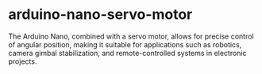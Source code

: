 # arduino-nano-servo-motor
The Arduino Nano, combined with a servo motor, allows for precise control of angular position, making it suitable for applications such as robotics, camera gimbal stabilization, and remote-controlled systems in electronic projects.
